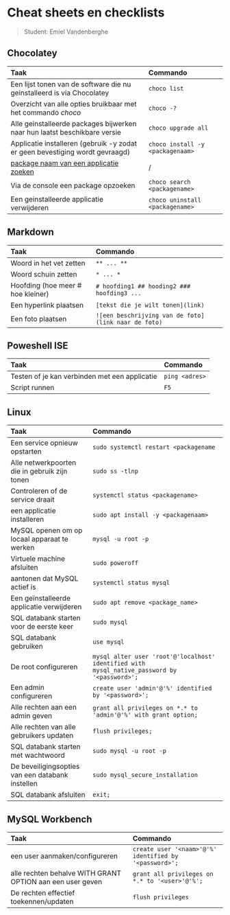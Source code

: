 # Cheat sheets en checklists

> Student: Emiel Vandenberghe

## Chocolatey

| Taak                                                   | Commando                         |
| :----------------------------------------------------- | :------------------------------- |
| Een lijst tonen van de software die nu geinstalleerd is via Chocolatey            | `choco list`                           |
| Overzicht van alle opties bruikbaar met het commando *choco*                       | `choco -?`       |
| Alle geinstalleerde packages bijwerken naar hun laatst beschikbare versie                                      | `choco upgrade all`   |
| Applicatie installeren (gebruik -y zodat er geen bevestiging wordt gevraagd)                                     | `choco install -y <packagenaam>`    |
| [package naam van een applicatie zoeken](https://community.chocolatey.org/packages/)                                   | / |
| Via de console een package opzoeken | `choco search <packagename>`                |
| Een geinstalleerde applicatie verwijderen        | `choco uninstall <packagename>`       |


## Markdown

| Taak                                                   | Commando                         |
| :----------------------------------------------------- | :------------------------------- |
| Woord in het vet zetten| `** ... **`|
| Woord schuin zetten | `* ... *` |
| Hoofding (hoe meer # hoe kleiner) | `# hoofding1 ## hooding2 ### hoofding3 ... `|
| Een hyperlink plaatsen | ` [tekst die je wilt tonen](link) ` |
| Een foto plaatsen | `![een beschrijving van de foto](link naar de foto) `|


## Poweshell ISE

| Taak                                                   | Commando                         |
| :----------------------------------------------------- | :------------------------------- |
| Testen of je kan verbinden met een applicatie| `ping <adres>`|
|Script runnen | `F5`|


## Linux

| Taak                                                   | Commando                         |
| :----------------------------------------------------- | :------------------------------- |
| Een service opnieuw opstarten| `sudo systemctl restart <packagename`|
| Alle netwerkpoorten die in gebruik zijn tonen | `sudo ss -tlnp` |
| Controleren of de service draait | `systemctl status <packagename>`|
| een applicatie installeren | ` sudo apt install -y <packagenaam> ` |
| MySQL openen om op locaal apparaat te werken | `mysql -u root -p`|
| Virtuele machine afsluiten | `sudo poweroff`|
| aantonen dat MySQL actief is| `systemctl status mysql`| 
|Een geïnstalleerde applicatie verwijderen| `sudo apt remove <package_name>`|
| SQL databank starten voor de eerste keer | `sudo mysql `|
| SQL databank gebruiken  | ` use mysql ` |     
| De root configureren                              | `mysql alter user 'root'@'localhost' identified with mysql_native_password by '<password>';` |
| Een admin configureren                            | `create user 'admin'@'%' identified by '<password>';`                                        |
| Alle rechten aan een admin geven                  | `grant all privileges on *.* to 'admin'@'%' with grant option;`                              |
| Alle rechten van alle gebruikers updaten          | `flush privileges;`   |
| SQL databank starten met wachtwoord    | `sudo mysql -u root -p `|
| De beveiligingsopties van een databank instellen  | `sudo mysql_secure_installation`                                                             |
| SQL databank afsluiten                            | `exit;`  |


## MySQL Workbench

| Taak                                                   | Commando                         |
| :----------------------------------------------------- | :------------------------------- |
|een user aanmaken/configureren | `create user '<naam>'@'%' identified by '<password>';`|
|alle rechten behalve WITH GRANT OPTION aan een user geven | `grant all privileges on *.* to '<user>'@'%'; `|
| De rechten effectief toekennen/updaten | `flush privileges`|








